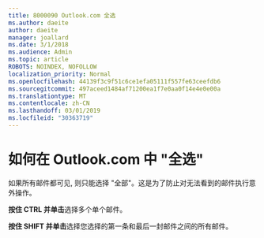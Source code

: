```yaml
---
title: 8000090 Outlook.com 全选
ms.author: daeite
author: daeite
manager: joallard
ms.date: 3/1/2018
ms.audience: Admin
ms.topic: article
ROBOTS: NOINDEX, NOFOLLOW
localization_priority: Normal
ms.openlocfilehash: 44139f3c9f51c6ce1efa05111f557fe63ceefdb6
ms.sourcegitcommit: 497aceed1484af71200ea1f7e0aa0f14e4e0e00a
ms.translationtype: MT
ms.contentlocale: zh-CN
ms.lasthandoff: 03/01/2019
ms.locfileid: "30363719"
---
```

# <a name="how-to-select-all-in-outlookcom"></a>如何在 Outlook.com 中 "全选"

如果所有邮件都可见, 则只能选择 "全部"。这是为了防止对无法看到的邮件执行意外操作。

**按住 CTRL 并单击**选择多个单个邮件。

**按住 SHIFT 并单击**选择您选择的第一条和最后一封邮件之间的所有邮件。